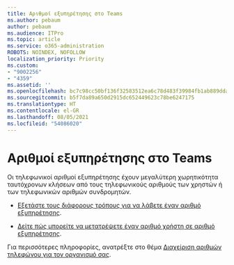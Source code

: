 ```yaml
---
title: Αριθμοί εξυπηρέτησης στο Teams
ms.author: pebaum
author: pebaum
ms.audience: ITPro
ms.topic: article
ms.service: o365-administration
ROBOTS: NOINDEX, NOFOLLOW
localization_priority: Priority
ms.custom:
- "9002256"
- "4359"
ms.assetid: ''
ms.openlocfilehash: bc7c98cc50bf136f32583512ea6c78d483f39984fb1ab889dda19d1c1391e90f
ms.sourcegitcommit: b5f7da89a650d2915dc652449623c78be6247175
ms.translationtype: HT
ms.contentlocale: el-GR
ms.lasthandoff: 08/05/2021
ms.locfileid: "54086020"
---
```

# <a name="service-numbers-in-teams"></a>Αριθμοί εξυπηρέτησης στο Teams

Οι τηλεφωνικοί αριθμοί εξυπηρέτησης έχουν μεγαλύτερη χωρητικότητα ταυτόχρονων κλήσεων από τους τηλεφωνικούς αριθμούς των χρηστών ή των τηλεφωνικών αριθμών συνδρομητών. 

- [Εξετάστε τους διάφορους τρόπους για να λάβετε έναν αριθμό εξυπηρέτησης](https://docs.microsoft.com/microsoftteams/getting-service-phone-numbers). 

- [Δείτε πώς μπορείτε να μετατρέψετε έναν αριθμό χρήστη σε αριθμό εξυπηρέτησης](https://docs.microsoft.com/microsoftteams/manage-phone-numbers-for-your-organization/phone-number-management-for-the-u-s).

Για περισσότερες πληροφορίες, ανατρέξτε στο θέμα [Διαχείριση αριθμών τηλεφώνου για τον οργανισμό σας](https://docs.microsoft.com/microsoftteams/manage-phone-numbers-for-your-organization/manage-phone-numbers-for-your-organization).
